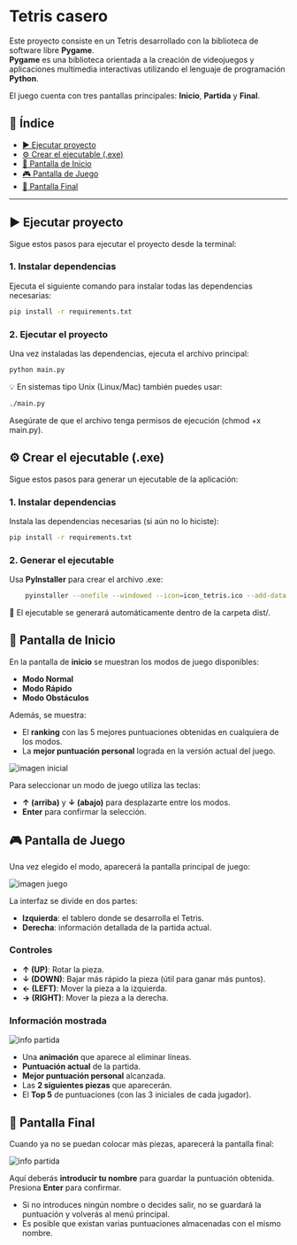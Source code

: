 # Tetris casero

Este proyecto consiste en un Tetris desarrollado con la biblioteca de software libre **Pygame**.  
**Pygame** es una biblioteca orientada a la creación de videojuegos y aplicaciones multimedia interactivas utilizando el lenguaje de programación **Python**.

El juego cuenta con tres pantallas principales: **Inicio**, **Partida** y **Final**.

## 📑 Índice
- [▶️ Ejecutar proyecto](#️-ejecutar-proyecto)
- [⚙️ Crear el ejecutable (.exe)](#️-crear-el-ejecutable-exe)
- [🚀 Pantalla de Inicio](#-pantalla-de-inicio)
- [🎮 Pantalla de Juego](#-pantalla-de-juego)
- [🏁 Pantalla Final](#-pantalla-final)

---

## ▶️ Ejecutar proyecto

Sigue estos pasos para ejecutar el proyecto desde la terminal:

### 1. Instalar dependencias

Ejecuta el siguiente comando para instalar todas las dependencias necesarias:

```bash
pip install -r requirements.txt
```
### 2. Ejecutar el proyecto

Una vez instaladas las dependencias, ejecuta el archivo principal:

```bash 
python main.py
```
💡 En sistemas tipo Unix (Linux/Mac) también puedes usar:
```bash 
./main.py
```
Asegúrate de que el archivo tenga permisos de ejecución (chmod +x main.py).


## ⚙️ Crear el ejecutable (.exe)

Sigue estos pasos para generar un ejecutable de la aplicación:

### 1. Instalar dependencias

Instala las dependencias necesarias (si aún no lo hiciste):

```bash
pip install -r requirements.txt

```
### 2. Generar el ejecutable

Usa **PyInstaller** para crear el archivo .exe:

```bash
    pyinstaller --onefile --windowed --icon=icon_tetris.ico --add-data "imagenes;imagenes" --add-data "other;other" main.py
```
📁 El ejecutable se generará automáticamente dentro de la carpeta dist/.

## 🚀 Pantalla de Inicio

En la pantalla de **inicio** se muestran los modos de juego disponibles:

- **Modo Normal**  
- **Modo Rápido**  
- **Modo Obstáculos**

Además, se muestra:

- El **ranking** con las 5 mejores puntuaciones obtenidas en cualquiera de los modos.
- La **mejor puntuación personal** lograda en la versión actual del juego.

![imagen inicial](documentary_imagenes/Inicial.png)

Para seleccionar un modo de juego utiliza las teclas:

- **↑ (arriba)** y **↓ (abajo)** para desplazarte entre los modos.
- **Enter** para confirmar la selección.


## 🎮 Pantalla de Juego

Una vez elegido el modo, aparecerá la pantalla principal de juego:

![imagen juego](documentary_imagenes/Juego.png)

La interfaz se divide en dos partes:

- **Izquierda**: el tablero donde se desarrolla el Tetris.
- **Derecha**: información detallada de la partida actual.

### Controles

- **↑ (UP)**: Rotar la pieza.  
- **↓ (DOWN)**: Bajar más rápido la pieza (útil para ganar más puntos).  
- **← (LEFT)**: Mover la pieza a la izquierda.  
- **→ (RIGHT)**: Mover la pieza a la derecha.  

### Información mostrada

![info partida](documentary_imagenes/Info_Partida.png)

- Una **animación** que aparece al eliminar líneas.
- **Puntuación actual** de la partida.
- **Mejor puntuación personal** alcanzada.
- Las **2 siguientes piezas** que aparecerán.
- El **Top 5** de puntuaciones (con las 3 iniciales de cada jugador).

## 🏁 Pantalla Final

Cuando ya no se puedan colocar más piezas, aparecerá la pantalla final:

![info partida](documentary_imagenes/Final.png)

Aquí deberás **introducir tu nombre** para guardar la puntuación obtenida.  
Presiona **Enter** para confirmar.

- Si no introduces ningún nombre o decides salir, no se guardará la puntuación y volverás al menú principal.
- Es posible que existan varias puntuaciones almacenadas con el mismo nombre.
